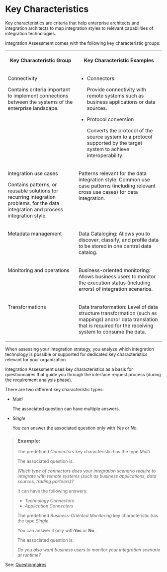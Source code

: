 <!-- loioc16258e9957b42cda929076f888b3bfd -->

# Key Characteristics

Key characteristics are criteria that help enterprise architects and integration architects to map integration styles to relevant capabilities of integration technologies.

 Integration Assessment comes with the following key characteristic groups:

<a name="loioc16258e9957b42cda929076f888b3bfd__table_lql_fzb_psb"/>


<table>
<tr>
<th valign="top">

Key Characteristic Group



</th>
<th valign="top">

Key Characteristic Examples



</th>
</tr>
<tr>
<td valign="top">

Connectivity

Contains criteria important to implement connections between the systems of the enterprise landscape.



</td>
<td valign="top">

-   Connectors

    Provide connectivity with remote systems such as business applications or data sources.

-   Protocol conversion

    Converts the protocol of the source system to a protocol supported by the target system to achieve interoperability.




</td>
</tr>
<tr>
<td valign="top">

Integration use cases

Contains patterns, or reusable solutions for recurring integration problems, for the data integration and process integration style.



</td>
<td valign="top">

Patterns relevant for the data integration style: Common use case patterns \(including relevant cross use cases\) for data integration.



</td>
</tr>
<tr>
<td valign="top">

Metadata management



</td>
<td valign="top">

Data Cataloging: Allows you to discover, classify, and profile data to be stored in one central data catalog.



</td>
</tr>
<tr>
<td valign="top">

Monitoring and operations



</td>
<td valign="top">

Business-oriented monitoring: Allows business users to monitor the execution status \(including errors\) of integration scenarios.



</td>
</tr>
<tr>
<td valign="top">

Transformations



</td>
<td valign="top">

Data transformation: Level of data structure transformation \(such as mappings\) and/or data translation that is required for the receiving system to consume the data.



</td>
</tr>
</table>

When assessing your integration strategy, you analyze which integration technology is possible or supported for dedicated key characteristics relevant for your organization.

 Integration Assessment uses key characteristics as a basis for questionnaires that guide you through the interface request process \(during the requirement analysis phase\).

There are two different key characteristic types:

-   *Multi*

    The associated question can have multiple answers.

-   *Single*

    You can answer the associated question only with *Yes* or *No*.


> ### Example:  
> The predefined *Connectors* key characteristic has the type *Multi*.
> 
> The associated question is:
> 
> *Which type of connectors does your integration scenario require to integrate with remote systems \(such as business applications, data sources, trading partners\)?*
> 
> It can have the following answers:
> 
> -   *Technology Connectors*
> -   *Application Connectors*
> 
> The predefined *Business-Oriented Monitoring* key characteristic has the type *Single*.
> 
> You can answer it only with**Yes** or **No** .
> 
> The associated question is:
> 
> *Do you also want business users to monitor your integration scenario at runtime?*

See: [Questionnaires](questionnaires-da3f7d8.md)

